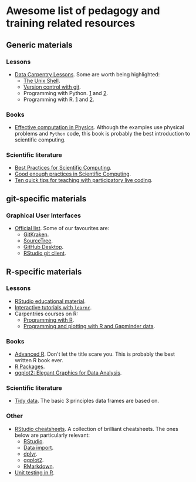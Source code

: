 # Awesome list of pedagogy and training related resources

## Generic materials

### Lessons

- [Data Carpentry Lessons](https://datacarpentry.org/lessons/). Some are worth being highlighted:
  - [The Unix Shell](http://swcarpentry.github.io/shell-novice/).
  - [Version control with git](http://swcarpentry.github.io/git-novice).
  - Programming with Python. [1](http://swcarpentry.github.io/python-novice-inflammation) and [2](http://swcarpentry.github.io/python-novice-gapminder).
  - Programming with R. [1](http://swcarpentry.github.io/r-novice-inflammation) and [2](http://swcarpentry.github.io/r-novice-gapminder).

### Books
- [Effective computation in Physics](http://physics.codes/). Although the examples use physical problems and `Python` code, this book is probably the best introduction to scientific computing.

### Scientific literature
- [Best Practices for Scientific Computing](https://doi.org/10.1371/journal.pbio.1001745).
- [Good enough practices in Scientific Computing](https://journals.plos.org/ploscompbiol/article?id=10.1371/journal.pcbi.1005510).
- [Ten quick tips for teaching with participatory live coding](https://doi.org/10.1371/journal.pcbi.1008090).

## git-specific materials

### Graphical User Interfaces
- [Official list](https://git-scm.com/downloads/guis). Some of our favourites are:
  - [GitKraken](https://www.gitkraken.com/).
  - [SourceTree](https://www.sourcetreeapp.com/).
  - [GitHub Desktop](https://desktop.github.com/).
  - [RStudio git client](https://rstudio.com/resources/webinars/managing-part-2-github-and-rstudio/).

## R-specific materials

### Lessons
- [RStudio educational material](https://education.rstudio.com/).
- [Interactive tutorials with `learnr`](https://rstudio.github.io/learnr/).
- Carpentries courses on R:
  - [Programming with R](http://swcarpentry.github.io/r-novice-inflammation).
  - [Programming and plotting with R and Gapminder data](http://swcarpentry.github.io/r-novice-gapminder).

### Books
- [Advanced R](https://adv-r.hadley.nz/). Don't let the title scare you. This is probably the best written R book ever.
- [R Packages](https://r-pkgs.org/).
- [ggplot2: Elegant Graphics for Data Analysis](https://ggplot2-book.org/).

### Scientific literature
- [Tidy data](https://vita.had.co.nz/papers/tidy-data.pdf). The basic 3 principles data frames are based on.

### Other
- [RStudio cheatsheets](https://rstudio.com/resources/cheatsheets/). A collection of brilliant cheatsheets. The ones below are particularly relevant:
  - [RStudio](https://raw.githubusercontent.com/rstudio/cheatsheets/master/rstudio-ide.pdf).
  - [Data import](https://raw.githubusercontent.com/rstudio/cheatsheets/master/data-import.pdf).
  - [dplyr](https://raw.githubusercontent.com/rstudio/cheatsheets/master/data-transformation.pdf).
  - [ggplot2](https://rstudio.com/wp-content/uploads/2015/03/ggplot2-cheatsheet.pdf).
  - [RMarkdown](https://raw.githubusercontent.com/rstudio/cheatsheets/master/rmarkdown-2.0.pdf).
- [Unit testing in R](https://testthat.r-lib.org/).
